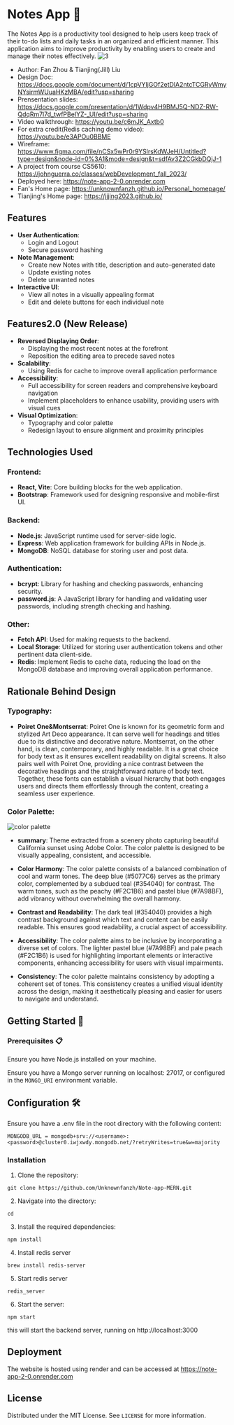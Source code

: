 # Notes App 📝

The Notes App is a productivity tool designed to help users keep track of their to-do lists and daily tasks in an organized and efficient manner. This application aims to improve productivity by enabling users to create and manage their notes effectively.
![3](https://raw.githubusercontent.com/Unknownfanzh/Note-app-MERN2.0/main/thumbnail/project4screenshot.gif)

- Author: Fan Zhou & Tianjing(Jill) Liu
- Design Doc: https://docs.google.com/document/d/1cpVYljGOf2etDlA2ntcTCGRyWmyNYsirmWUuaHKzMBA/edit?usp=sharing
- Prensentation slides: https://docs.google.com/presentation/d/1Wdpv4H9BMJ5Q-NDZ-RW-QdqRm7l7d_twfPBeIYZ-_UI/edit?usp=sharing
- Video walkthrough: https://youtu.be/c6mJK_Axtb0
- For extra credit(Redis caching demo video): https://youtu.be/e3APOu0BBME
- Wireframe: https://www.figma.com/file/nCSx5wPr0r9YSlrsKdWJeH/Untitled?type=design&node-id=0%3A1&mode=design&t=sdfAv3Z2CGkbDQjJ-1
- A project from course CS5610: https://johnguerra.co/classes/webDevelopment_fall_2023/
- Deployed here: https://note-app-2-0.onrender.com
- Fan's Home page: https://unknownfanzh.github.io/Personal_homepage/
- Tianjing's Home page: https://jjjing2023.github.io/

## Features

- **User Authentication**:
  - Login and Logout
  - Secure password hashing
- **Note Management**:
  - Create new Notes with title, description and auto-generated date
  - Update existing notes
  - Delete unwanted notes
- **Interactive UI**:
  - View all notes in a visually appealing format
  - Edit and delete buttons for each individual note

## Features2.0 (New Release)

- **Reversed Displaying Order**:
  - Displaying the most recent notes at the forefront
  - Reposition the editing area to precede saved notes
- **Scalability**:
  - Using Redis for cache to improve overall application performance
- **Accessibility**:
  - Full accessibility for screen readers and comprehensive keyboard navigation
  - Implement placeholders to enhance usability, providing users with visual cues
- **Visual Optimization**:
  - Typography and color palette
  - Redesign layout to ensure alignment and proximity principles

## Technologies Used

### Frontend:

- **React, Vite**: Core building blocks for the web application.
- **Bootstrap**: Framework used for designing responsive and mobile-first UI.

### Backend:

- **Node.js**: JavaScript runtime used for server-side logic.
- **Express**: Web application framework for building APIs in Node.js.
- **MongoDB**: NoSQL database for storing user and post data.

### Authentication:

- **bcrypt**: Library for hashing and checking passwords, enhancing security.
- **password.js**: A JavaScript library for handling and validating user passwords, including strength checking and hashing.

### Other:

- **Fetch API**: Used for making requests to the backend.
- **Local Storage**: Utilized for storing user authentication tokens and other pertinent data client-side.
- **Redis**: Implement Redis to cache data, reducing the load on the MongoDB database and improving overall application performance.

## Rationale Behind Design

### Typography:

- **Poiret One&Montserrat**: Poiret One is known for its geometric form and stylized Art Deco appearance. It can serve well for headings and titles due to its distinctive and decorative nature. Montserrat, on the other hand, is clean, contemporary, and highly readable. It is a great choice for body text as it ensures excellent readability on digital screens. It also pairs well with Poiret One, providing a nice contrast between the decorative headings and the straightforward nature of body text. Together, these fonts can establish a visual hierarchy that both engages users and directs them effortlessly through the content, creating a seamless user experience.

### Color Palette:

![color palette](https://github.com/Unknownfanzh/Note-app-MERN2.0/blob/J_branch/thumbnail/AdobeColor-My%20Color%20Blind%20Safe%20Theme.jpeg)

- **summary**: Theme extracted from a scenery photo capturing beautiful California sunset using Adobe Color. The color palette is designed to be visually appealing, consistent, and accessible.

- **Color Harmony**: The color palette consists of a balanced combination of cool and warm tones. The deep blue (#5077C6) serves as the primary color, complemented by a subdued teal (#354040) for contrast. The warm tones, such as the peachy (#F2C1B6) and pastel blue (#7A98BF), add vibrancy without overwhelming the overall harmony.

- **Contrast and Readability**: The dark teal (#354040) provides a high contrast background against which text and content can be easily readable. This ensures good readability, a crucial aspect of accessibility.

- **Accessibility**: The color palette aims to be inclusive by incorporating a diverse set of colors. The lighter pastel blue (#7A98BF) and pale peach (#F2C1B6) is used for highlighting important elements or interactive components, enhancing accessibility for users with visual impairments.

- **Consistency**: The color palette maintains consistency by adopting a coherent set of tones. This consistency creates a unified visual identity across the design, making it aesthetically pleasing and easier for users to navigate and understand.

## Getting Started 🚀

### Prerequisites 📋

Ensure you have Node.js installed on your machine.

Ensure you have a Mongo server running on localhost: 27017, or configured in the `MONGO_URI` environment variable.

## Configuration 🛠️

Ensure you have a .env file in the root directory with the following content:

```
MONGODB_URL = mongodb+srv://<username>:<password>@cluster0.iwjxwdy.mongodb.net/?retryWrites=true&w=majority
```

### Installation

1. Clone the repository:

```
git clone https://github.com/Unknownfanzh/Note-app-MERN.git
```

2. Navigate into the directory:

```
cd
```

3. Install the required dependencies:

```
npm install
```

4. Install redis server

```
brew install redis-server

```

5. Start redis server

```
redis_server
```

6. Start the server:

```
npm start
```

this will start the backend server, running on http://localhost:3000

## Deployment

The website is hosted using render and can be accessed at https://note-app-2-0.onrender.com

## License

Distributed under the MIT License. See `LICENSE` for more information.
